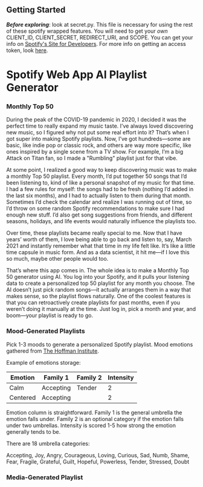 ## Getting Started
_**Before exploring**_: look at secret.py. This file is necessary for using the rest of these spotify wrapped features. You will need to get your *own* CLIENT_ID, CLIENT_SECRET, REDIRECT_URI, and SCOPE. You can get your info on [Spotify's Site for Developers](https://developer.spotify.com/). For more info on getting an access token, look [here](https://developer.spotify.com/documentation/web-api/tutorials/getting-started#request-an-access-token).

# Spotify Web App AI Playlist Generator

### Monthly Top 50

During the peak of the COVID-19 pandemic in 2020, I decided it was the perfect time to really expand my music taste. I’ve always loved discovering new music, so I figured why not put some real effort into it? That’s when I got super into making Spotify playlists. Now, I’ve got hundreds—some are basic, like indie pop or classic rock, and others are way more specific, like ones inspired by a single scene from a TV show. For example, I’m a big Attack on Titan fan, so I made a "Rumbling" playlist just for that vibe.  

At some point, I realized a good way to keep discovering music was to make a monthly Top 50 playlist. Every month, I’d put together 50 songs that I’d been listening to, kind of like a personal snapshot of my music for that time. I had a few rules for myself: the songs had to be fresh (nothing I’d added in the last six months), and I had to actually listen to them during that month. Sometimes I’d check the calendar and realize I was running out of time, so I’d throw on some random Spotify recommendations to make sure I had enough new stuff. I’d also get song suggestions from friends, and different seasons, holidays, and life events would naturally influence the playlists too. 

Over time, these playlists became really special to me. Now that I have years’ worth of them, I love being able to go back and listen to, say, March 2021 and instantly remember what that time in my life felt like. It’s like a little time capsule in music form. And as a data scientist, it hit me—if I love this so much, maybe other people would too.  

That’s where this app comes in. The whole idea is to make a Monthly Top 50 generator using AI. You log into your Spotify, and it pulls your listening data to create a personalized top 50 playlist for any month you choose. The AI doesn’t just pick random songs—it actually arranges them in a way that makes sense, so the playlist flows naturally. One of the coolest features is that you can retroactively create playlists for past months, even if you weren’t doing it manually at the time. Just log in, pick a month and year, and boom—your playlist is ready to go.


### Mood-Generated Playlists
Pick 1-3 moods to generate a personalized Spotify playlist. Mood emotions gathered from [The Hoffman Institute](https://www.hoffmaninstitute.org/wp-content/uploads/Practices-FeelingsSensations.pdf).

Example of emotions storage:

| Emotion               | Family 1                  | Family 2               | Intensity              |
|-----------------------|---------------------------|------------------------|------------------------|
| Calm                  | Accepting                 | Tender                 | 2                      |
| Centered              | Accepting                 |                        | 2                      |

Emotion column is straightforward. Family 1 is the general umbrella the emotion falls under. Family 2 is an optional category if the emotion falls under two umbrellas. Intensity is scored 1-5 how strong the emotion generally tends to be. 

There are 18 umbrella categories:

Accepting, Joy, Angry, Courageous, Loving, Curious, Sad, Numb, Shame, Fear, Fragile, Grateful, Guilt, Hopeful, Powerless, Tender, Stressed, Doubt

### Media-Generated Playlist
